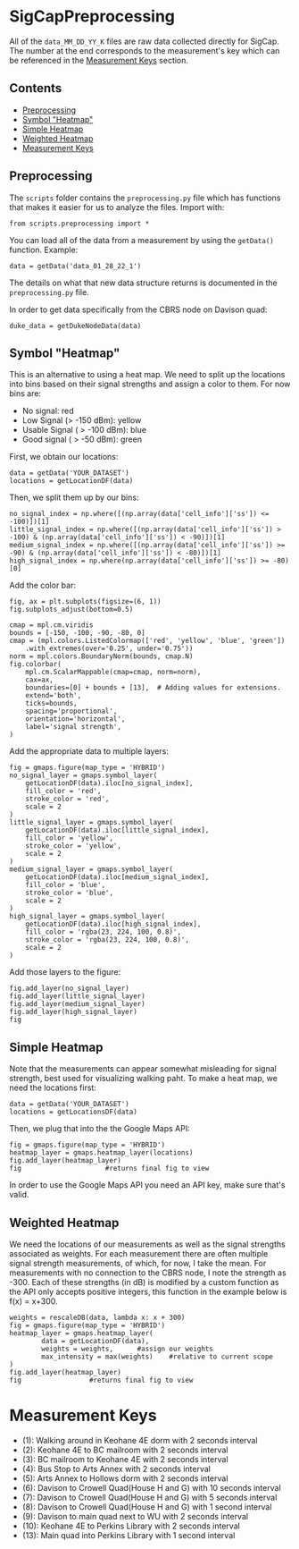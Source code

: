 # SigCapPreprocessing

All of the ``data_MM_DD_YY_K`` files are raw data collected directly for SigCap. The number at the end corresponds to the measurement's key which can be referenced in the [Measurement Keys](#measurement-keys) section. 

## Contents

- [Preprocessing](#preprocessing)
- [Symbol "Heatmap"](#symbol-heatmap)
- [Simple Heatmap](#simple-heatmap)
- [Weighted Heatmap](#weighted-heatmap)
- [Measurement Keys](#measurement-keys)


## Preprocessing

The ``scripts`` folder contains the ``preprocessing.py`` file which has functions that makes it easier for us to analyze the files. Import with:

	from scripts.preprocessing import *

You can load all of the data from a measurement by using the ``getData()`` function. Example:

	data = getData('data_01_28_22_1')

The details on what that new data structure returns is documented in the ``preprocessing.py`` file. 

In order to get data specifically from the CBRS node on Davison quad:

	duke_data = getDukeNodeData(data)

## Symbol "Heatmap"

This is an alternative to using a heat map. We need to split up the locations into bins based on their signal strengths and assign a color to them. For now bins are:

- No signal: red
- Low Signal (> -150 dBm): yellow
- Usable Signal ( > -100 dBm): blue
- Good signal ( > -50 dBm): green

First, we obtain our locations:

	data = getData('YOUR_DATASET')
	locations = getLocationDF(data)

Then, we split them up by our bins:

	no_signal_index = np.where([(np.array(data['cell_info']['ss']) <= -100)])[1]
	little_signal_index = np.where([(np.array(data['cell_info']['ss']) > -100) & (np.array(data['cell_info']['ss']) < -90)])[1]
	medium_signal_index = np.where([(np.array(data['cell_info']['ss']) >= -90) & (np.array(data['cell_info']['ss']) < -80)])[1]
	high_signal_index = np.where(np.array(data['cell_info']['ss']) >= -80)[0]
	
Add the color bar:

	fig, ax = plt.subplots(figsize=(6, 1))
	fig.subplots_adjust(bottom=0.5)
	
	cmap = mpl.cm.viridis
	bounds = [-150, -100, -90, -80, 0]
	cmap = (mpl.colors.ListedColormap(['red', 'yellow', 'blue', 'green'])
		.with_extremes(over='0.25', under='0.75'))
	norm = mpl.colors.BoundaryNorm(bounds, cmap.N)
	fig.colorbar(
	    mpl.cm.ScalarMappable(cmap=cmap, norm=norm),
	    cax=ax,
	    boundaries=[0] + bounds + [13],  # Adding values for extensions.
	    extend='both',
	    ticks=bounds,
	    spacing='proportional',
	    orientation='horizontal',
	    label='signal strength',
	)

Add the appropriate data to multiple layers:

	fig = gmaps.figure(map_type = 'HYBRID')
	no_signal_layer = gmaps.symbol_layer(
	    getLocationDF(data).iloc[no_signal_index],
	    fill_color = 'red',
	    stroke_color = 'red',
	    scale = 2
	)
	little_signal_layer = gmaps.symbol_layer(
	    getLocationDF(data).iloc[little_signal_index],
	    fill_color = 'yellow',
	    stroke_color = 'yellow',
	    scale = 2
	)
	medium_signal_layer = gmaps.symbol_layer(
	    getLocationDF(data).iloc[medium_signal_index],
	    fill_color = 'blue',
	    stroke_color = 'blue',
	    scale = 2
	)
	high_signal_layer = gmaps.symbol_layer(
	    getLocationDF(data).iloc[high_signal_index],
	    fill_color = 'rgba(23, 224, 100, 0.8)',
	    stroke_color = 'rgba(23, 224, 100, 0.8)',
	    scale = 2
	)

Add those layers to the figure:

	fig.add_layer(no_signal_layer)
	fig.add_layer(little_signal_layer)
	fig.add_layer(medium_signal_layer)
	fig.add_layer(high_signal_layer)
	fig

## Simple Heatmap

Note that the measurements can appear somewhat misleading for signal strength, best used for visualizing walking paht. To make a heat map, we need the locations first:
	
	data = getData('YOUR_DATASET')
	locations = getLocationsDF(data)

Then, we plug that into the the Google Maps API:

	fig = gmaps.figure(map_type = 'HYBRID')
	heatmap_layer = gmaps.heatmap_layer(locations)
	fig.add_layer(heatmap_layer)
	fig 					#returns final fig to view

In order to use the Google Maps API you need an API key, make sure that's valid.

## Weighted Heatmap

We need the locations of our measurements as well as the signal strengths associated as weights. For each measurement there are often multiple signal strength measurements, of which, for now, I take the mean. For measurements with no connection to the CBRS node, I note the strength as -300. Each of these strengths (in dB) is modified by a custom function as the API only accepts positive integers, this function in the example below is f(x) = x+300.

	weights = rescaleDB(data, lambda x: x + 300)
	fig = gmaps.figure(map_type = 'HYBRID')
	heatmap_layer = gmaps.heatmap_layer(
    		data = getLocationDF(data),
    		weights = weights, 		#assign our weights
    		max_intensity = max(weights)	#relative to current scope
	)
	fig.add_layer(heatmap_layer)
	fig					#returns final fig to view

# Measurement Keys

- (1): Walking around in Keohane 4E dorm with 2 seconds interval
- (2): Keohane 4E to BC mailroom with 2 seconds interval
- (3): BC mailroom to Keohane 4E with 2 seconds interval
- (4): Bus Stop to Arts Annex with 2 seconds interval
- (5): Arts Annex to Hollows dorm with 2 seconds interval
- (6): Davison to Crowell Quad(House H and G) with 10 seconds interval
- (7): Davison to Crowell Quad(House H and G) with 5 seconds interval
- (8): Davison to Crowell Quad(House H and G) with 1 second interval
- (9): Davison to main quad next to WU with 2 seconds interval
- (10): Keohane 4E to Perkins Library with 2 seconds interval
- (13): Main quad into Perkins Library with 1 second interval
